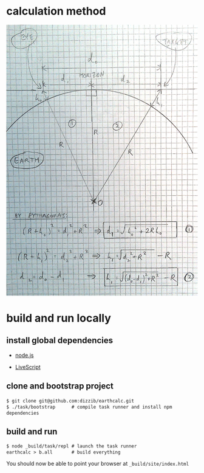 # calculation method

![calculation method](./calc-method.png)

# build and run locally

## install global dependencies

* [node.js][nodejs]

* [LiveScript][LiveScript]

## clone and bootstrap project

    $ git clone git@github.com:dizzib/earthcalc.git
    $ ./task/bootstrap      # compile task runner and install npm dependencies

## build and run

    $ node _build/task/repl # launch the task runner
    earthcalc > b.all       # build everything

You should now be able to point your browser at `_build/site/index.html`

[LiveScript]: http://livescript.net/#installation
[nodejs]: http://nodejs.org/download/
[repo]: https://github.com/dizzib/earthcalc
